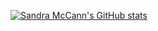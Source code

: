 
<!--
**samccann/samccann** is a ✨ _special_ ✨ repository because its `README.md` (this file) appears on your GitHub profile.

Here are some ideas to get you started:

- 🔭 I’m currently working on ...
- 🌱 I’m currently learning ...
- 👯 I’m looking to collaborate on ...
- 🤔 I’m looking for help with ...
- 💬 Ask me about ...
- 📫 How to reach me: ...
- 😄 Pronouns: ...
- ⚡ Fun fact: ...
-->
[![Sandra McCann's GitHub stats](https://github-readme-stats.vercel.app/api?username=samccann&theme=radical&show_icons=true)](https://github.com/anuraghazra/github-readme-stats)
